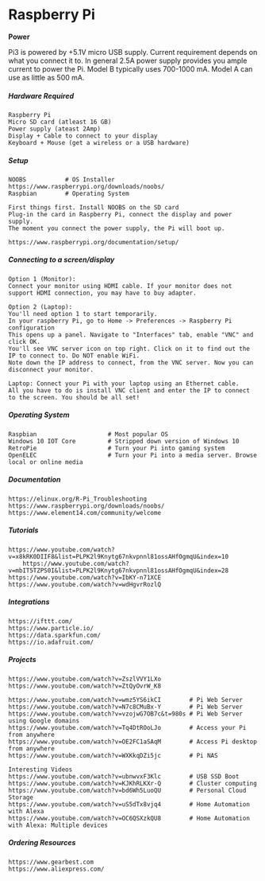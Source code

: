 # Raspberry Pi

**Power**

Pi3 is powered by +5.1V micro USB supply. Current requirement depends on what you connect it to. In general 2.5A power supply provides you ample current to power the Pi. Model B typically uses 700-1000 mA. Model A can use as little as 500 mA.

##### Hardware Required

```
Raspberry Pi
Micro SD card (atleast 16 GB)
Power supply (ateast 2Amp)
Display + Cable to connect to your display
Keyboard + Mouse (get a wireless or a USB hardware)
```

##### Setup

```
NOOBS           # OS Installer https://www.raspberrypi.org/downloads/noobs/
Raspbian        # Operating System

First things first. Install NOOBS on the SD card
Plug-in the card in Raspberry Pi, connect the display and power supply.
The moment you connect the power supply, the Pi will boot up.

https://www.raspberrypi.org/documentation/setup/
```

##### Connecting to a screen/display

```
Option 1 (Monitor):
Connect your monitor using HDMI cable. If your monitor does not support HDMI connection, you may have to buy adapter.

Option 2 (Laptop):
You'll need option 1 to start temporarily.
In your raspberry Pi, go to Home -> Preferences -> Raspberry Pi configuration
This opens up a panel. Navigate to "Interfaces" tab, enable "VNC" and click OK.
You'll see VNC server icon on top right. Click on it to find out the IP to connect to. Do NOT enable WiFi.
Note down the IP address to connect, from the VNC server. Now you can disconnect your monitor.

Laptop: Connect your Pi with your laptop using an Ethernet cable.
All you have to do is install VNC client and enter the IP to connect to the screen. You should be all set!
```

##### Operating System

```
Raspbian                    # Most popular OS
Windows 10 IOT Core         # Stripped down version of Windows 10
RetroPie                    # Turn your Pi into gaming system
OpenELEC                    # Turn your Pi into a media server. Browse local or online media
```

##### Documentation

```
https://elinux.org/R-Pi_Troubleshooting
https://www.raspberrypi.org/downloads/noobs/
https://www.element14.com/community/welcome
```

##### Tutorials

```
https://www.youtube.com/watch?v=x8kRK0DIIF8&list=PLPK2l9Knytg67nkvpnnl81ossAHfOgmqU&index=10
    https://www.youtube.com/watch?v=mbIT5TZPS0I&list=PLPK2l9Knytg67nkvpnnl81ossAHfOgmqU&index=28
https://www.youtube.com/watch?v=IbKY-n71XCE
https://www.youtube.com/watch?v=wdHgvrRozlQ
```

##### Integrations

```
https://ifttt.com/
https://www.particle.io/
https://data.sparkfun.com/
https://io.adafruit.com/
```

##### Projects

```
https://www.youtube.com/watch?v=ZszlVVY1LXo
https://www.youtube.com/watch?v=ZtQyOvrW_K8

https://www.youtube.com/watch?v=wmz5YS6ikCI        # Pi Web Server
https://www.youtube.com/watch?v=N7c8CMuBx-Y        # Pi Web Server
https://www.youtube.com/watch?v=vzojwG7OB7c&t=980s # Pi Web Server using Google domains
https://www.youtube.com/watch?v=Tq4DtROoLJo        # Access your Pi from anywhere
https://www.youtube.com/watch?v=OE2FC1aSAqM        # Access Pi desktop from anywhere
https://www.youtube.com/watch?v=WXKkqDZi5jc        # Pi NAS

Interesting Videos
https://www.youtube.com/watch?v=ubnwvxF3Klc        # USB SSD Boot
https://www.youtube.com/watch?v=KJKhRLKXr-Q        # Cluster computing
https://www.youtube.com/watch?v=bd6Wh5LuoQU        # Personal Cloud Storage
https://www.youtube.com/watch?v=uS5dTx8vjq4        # Home Automation with Alexa
https://www.youtube.com/watch?v=OC6QSXzkQU8        # Home Automation with Alexa: Multiple devices
```

##### Ordering Resources

```
https://www.gearbest.com
https://www.aliexpress.com/
```

##### 



